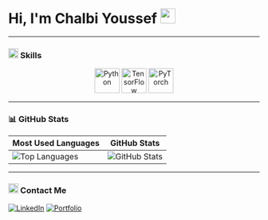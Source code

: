 # Hi, I'm Chalbi Youssef <img src="https://media.giphy.com/media/hvRJCLFzcasrR4ia7z/giphy.gif" width="30px">

---

### <img src="https://img.icons8.com/emoji/48/000000/magic-wand-emoji.png" width="20"/> Skills

<p align="center">
  <img src="https://your-gif-link.com/python.gif" alt="Python" width="50"/>
  <img src="https://your-gif-link.com/tensorflow.gif" alt="TensorFlow" width="50"/>
  <img src="https://your-gif-link.com/pytorch.gif" alt="PyTorch" width="50"/>
</p>

---

### 📊 GitHub Stats

| Most Used Languages | GitHub Stats |
|---------------------|--------------|
| ![Top Languages](https://github-readme-stats.vercel.app/api/top-langs/?username=yourusername&layout=compact&theme=dark) | ![GitHub Stats](https://github-readme-stats.vercel.app/api?username=yourusername&show_icons=true&theme=dark) |

---

### <img src="https://img.icons8.com/emoji/48/000000/laptop-emoji.png" width="20"/> Contact Me

[![LinkedIn](https://img.shields.io/badge/LinkedIn-YourName-blue?logo=linkedin&style=for-the-badge)](https://linkedin.com/in/yourprofile)
[![Portfolio](https://img.shields.io/badge/Portfolio-Visit-red?style=for-the-badge)](https://yourwebsite.com)
